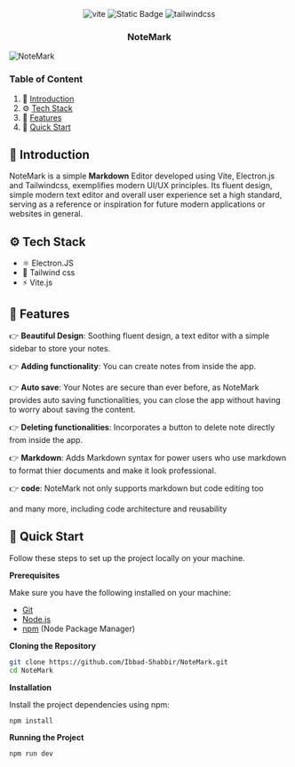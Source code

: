   <div align="center">
    <img  src="https://img.shields.io/badge/-Vite-black?style=for-the-badge&logoColor=white&logo=vite&color=646CFF" alt="vite" />
    <img alt="Static Badge" src="https://img.shields.io/badge/electron-white?style=for-the-badge&logo=electron&logoColor=white&labelColor=1e1e1e&color=white">
    <img src="https://img.shields.io/badge/-Tailwind_CSS-black?style=for-the-badge&logoColor=white&logo=tailwindcss&color=06B6D4" alt="tailwindcss" />
  </div>
  
<h3 align="center">NoteMark</h3>

![NoteMark](https://github.com/gionathas/NoteMark/assets/16454253/fcfff9dd-04a0-4b62-9cfb-db57ccd6f7aa)

### <a name="table">Table of Content</a>

1. 🤖 [Introduction](#introduction)
2. ⚙️ [Tech Stack](#tech-stack)
3. 🔋 [Features](#features)
4. 🤸 [Quick Start](#quick-start)

## <a name="introduction">🤖 Introduction</a>

NoteMark is a simple **Markdown** Editor developed using Vite, Electron.js and Tailwindcss, exemplifies modern UI/UX principles. Its fluent design, simple modern text editor and overall user experience set a high standard, serving as a reference or inspiration for future modern applications or websites in general.

## <a name="tech-stack">⚙ Tech Stack</a>

-  ⚛ Electron.JS
-  🌊 Tailwind css
- ⚡ Vite.js

## <a name="features">🔋 Features </a>

👉 **Beautiful Design**: Soothing fluent design, a text editor with a simple sidebar to store your notes.

👉 **Adding functionality**: You can create notes from inside the app.

👉 **Auto save**: Your Notes are secure than ever before, as NoteMark provides auto saving functionalities, you can close the app without having to worry about saving the content.

👉 **Deleting functionalities**: Incorporates a button to delete note directly from inside the app.

👉 **Markdown**: Adds Markdown syntax for power users who use markdown to format thier documents and make it look professional.

👉 **code**: NoteMark not only supports markdown but code editing too

and many more, including code architecture and reusability

## <a name="quick-start">🤸 Quick Start </a>

Follow these steps to set up the project locally on your machine.

**Prerequisites**

Make sure you have the following installed on your machine:

- [Git](https://git-scm.com/)
- [Node.js](https://nodejs.org/en)
- [npm](https://www.npmjs.com/) (Node Package Manager)

**Cloning the Repository**

```bash
git clone https://github.com/Ibbad-Shabbir/NoteMark.git
cd NoteMark
```

**Installation**

Install the project dependencies using npm:

```bash
npm install
```

**Running the Project**

```bash
npm run dev
```
